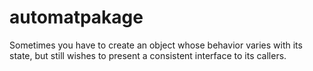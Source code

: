 # automatpakage
Sometimes you have to create an object whose behavior varies with its state, but still wishes to present a consistent interface to its callers.
